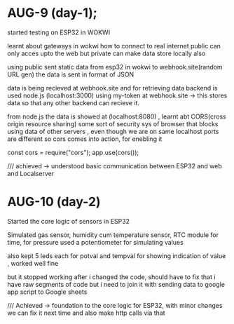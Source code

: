 # AUG-9 (day-1);

started testing on ESP32 in WOKWI

learnt about gateways in wokwi how to connect to real internet
public can only acces upto the web but private can make data store locally also

using public sent static data from esp32 in wokwi to webhook.site(random URL gen) the data is sent in format of JSON

data is being recieved at webhook.site and for retrieving data backend is used node.js (localhost:3000) using my-token at webhook.site -> this stores data so that any other backend can recieve it.

from node.js the data is showed at (localhost:8080) , learnt abt CORS(cross origin resource sharing) some sort of security sys of browser that blocks using data of other servers , even though we are on same localhost ports are different so cors comes into action, for enebling it

const cors = require("cors");
app.use(cors());

/// achieved -> understood basic communication between ESP32 and web and Localserver

# AUG-10 (day-2)

Started the core logic of sensors in ESP32

Simulated gas sensor, humidity cum temperature sensor, RTC module for time, for pressure used a potentiometer for simulating values

also kept 5 leds each for potval and tempval for showing indication of value , worked well fine

but it stopped working after i changed the code, should have to fix that i have raw segments of code but i need to join it with sending data to google app script to Google sheets

/// Achieved -> foundation to the core logic for ESP32, with minor changes we can fix it next time and also make http calls via that
